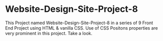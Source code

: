 # Website-Design-Site-Project-8
This Project named Website-Design-Site-Project-8 in a series of 9 Front End Project using HTML &amp; vanilla CSS. Use of CSS Positons properties are very prominent in this project. Take a look.
